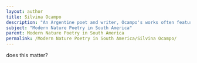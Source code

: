 ```yaml
---
layout: author
title: Silvina Ocampo
description: "An Argentine poet and writer, Ocampo's works often feature elements of nature, using surreal and fantastical imagery to explore deeper emotional truths and human interactions with the environment."
subject: "Modern Nature Poetry in South America"
parent: Modern Nature Poetry in South America
permalink: /Modern Nature Poetry in South America/Silvina Ocampo/
---
```


does this matter?
